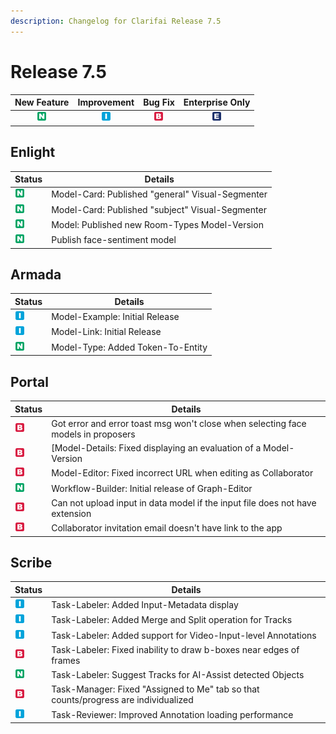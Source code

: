 ```yaml
---
description: Changelog for Clarifai Release 7.5
---
```


# Release 7.5

| New Feature | Improvement | Bug Fix | Enterprise Only |
| :---: | :---: | :---: | :---: |
| ![new-feature](../../.gitbook/assets/new_feature.jpg) | ![improvement](../../.gitbook/assets/improvement.jpg) | ![bug](../../.gitbook/assets/bug.jpg) | ![enterprise](../../.gitbook/assets/enterprise.jpg) |

## Enlight

|Status     |Details                                                       |
|-----------|--------------------------------------------------------------|
| ![new-feature](../../.gitbook/assets/new_feature.jpg) |Model-Card: Published "general" Visual-Segmenter|
| ![new-feature](../../.gitbook/assets/new_feature.jpg) |Model-Card: Published "subject" Visual-Segmenter|
| ![new-feature](../../.gitbook/assets/new_feature.jpg) |Model: Published new Room-Types Model-Version   |
| ![new-feature](../../.gitbook/assets/new_feature.jpg) |Publish face-sentiment model                    |

## Armada

|Status     |Details                                                       |
|-----------|--------------------------------------------------------------|
| ![improvement](../../.gitbook/assets/improvement.jpg) |Model-Example: Initial Release              |
| ![improvement](../../.gitbook/assets/improvement.jpg) |Model-Link: Initial Release                 |
| ![new-feature](../../.gitbook/assets/new_feature.jpg) |Model-Type: Added Token-To-Entity           |

## Portal

|Status     |Details                                                       |
|-----------|--------------------------------------------------------------|
| ![bug](../../.gitbook/assets/bug.jpg) |Got error and error toast msg won't close when selecting face models in proposers|
| ![bug](../../.gitbook/assets/bug.jpg) |[Model-Details: Fixed displaying an evaluation of a Model-Version|
| ![bug](../../.gitbook/assets/bug.jpg) |Model-Editor: Fixed incorrect URL when editing as Collaborator|
| ![new-feature](../../.gitbook/assets/new_feature.jpg) |Workflow-Builder: Initial release of Graph-Editor|
| ![bug](../../.gitbook/assets/bug.jpg) |Can not upload input in data model if the input file does not have extension|
| ![bug](../../.gitbook/assets/bug.jpg) |Collaborator invitation email doesn't have link to the app    |

## Scribe

|Status     |Details                                                       |
|-----------|--------------------------------------------------------------|
| ![improvement](../../.gitbook/assets/improvement.jpg) |Task-Labeler: Added Input-Metadata display    |
| ![improvement](../../.gitbook/assets/improvement.jpg) |Task-Labeler: Added Merge and Split operation for Tracks|
| ![improvement](../../.gitbook/assets/improvement.jpg) |Task-Labeler: Added support for Video-Input-level Annotations|
| ![bug](../../.gitbook/assets/bug.jpg) |Task-Labeler: Fixed inability to draw b-boxes near edges of frames|
| ![new-feature](../../.gitbook/assets/new_feature.jpg) |Task-Labeler: Suggest Tracks for AI-Assist detected Objects|
| ![bug](../../.gitbook/assets/bug.jpg) |Task-Manager: Fixed "Assigned to Me" tab so that counts/progress are individualized|
| ![improvement](../../.gitbook/assets/improvement.jpg) |Task-Reviewer: Improved Annotation loading performance|
